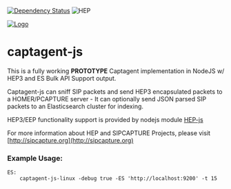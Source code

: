 [![Dependency Status](https://david-dm.org/sipcapture/captagent-js.svg)](https://david-dm.org/sipcapture/captagent-js) 
![HEP](https://img.shields.io/badge/powered%20by-HEP-blue.svg)

[![Logo](https://camo.githubusercontent.com/aa3bd3f9a7121637f58af5d2fee969815b250737/687474703a2f2f692e696d6775722e636f6d2f336b4549522e706e67)](http://sipcapture.org)

# captagent-js
This is a fully working **PROTOTYPE** Captagent implementation in NodeJS w/ HEP3 and ES Bulk API Support output.

Captagent-js can sniff SIP packets and send HEP3 encapsulated packets to a HOMER/PCAPTURE server - It can optionally send JSON parsed SIP packets to an Elasticsearch cluster for indexing. 

HEP3/EEP functionality support is provided by nodejs module [HEP-js](https://www.npmjs.com/package/hep-js)

For more information about HEP and SIPCAPTURE Projects, please visit [http://sipcapture.org](http://sipcapture.org)

### Example Usage:
	ES:   
		captagent-js-linux -debug true -ES 'http://localhost:9200' -t 15


